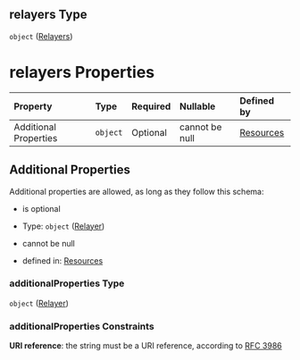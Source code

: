 ## relayers Type

`object` ([Relayers](resources-properties-resources-properties-relayers.md))

# relayers Properties

| Property              | Type     | Required | Nullable       | Defined by                                                                                                                 |
| :-------------------- | :------- | :------- | :------------- | :------------------------------------------------------------------------------------------------------------------------- |
| Additional Properties | `object` | Optional | cannot be null | [Resources](definitions-definitions-relayer.md "#/properties/Resources/properties/relayers/additionalProperties") |

## Additional Properties

Additional properties are allowed, as long as they follow this schema:



*   is optional

*   Type: `object` ([Relayer](definitions-definitions-relayer.md))

*   cannot be null

*   defined in: [Resources](definitions-definitions-relayer.md "#/properties/Resources/properties/relayers/additionalProperties")

### additionalProperties Type

`object` ([Relayer](definitions-definitions-relayer.md))

### additionalProperties Constraints

**URI reference**: the string must be a URI reference, according to [RFC 3986](https://tools.ietf.org/html/rfc3986 "check the specification")
